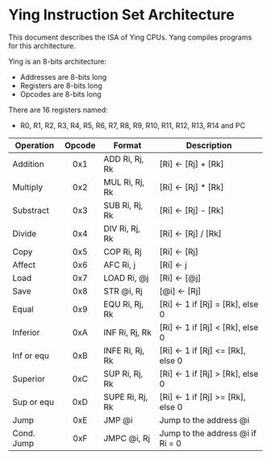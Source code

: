 Ying Instruction Set Architecture
=================================

This document describes the ISA of Ying CPUs. Yang compiles programs for this
architecture.

Ying is an 8-bits architecture:
- Addresses are 8-bits long
- Registers are 8-bits long
- Opcodes   are 8-bits long

There are 16 registers named:
- R0, R1, R2, R3, R4, R5, R6, R7, R8, R9, R10, R11, R12, R13, R14 and PC

| Operation  | Opcode | Format          | Description                            |
|------------|:------:|-----------------|----------------------------------------|
| Addition   | 0x1    | ADD  Ri, Rj, Rk | [Ri] <- [Rj] + [Rk]                    |
| Multiply   | 0x2    | MUL  Ri, Rj, Rk | [Ri] <- [Rj] * [Rk]                    |
| Substract  | 0x3    | SUB  Ri, Rj, Rk | [Ri] <- [Rj] - [Rk]                    |
| Divide     | 0x4    | DIV  Ri, Rj, Rk | [Ri] <- [Rj] / [Rk]                    |
| Copy       | 0x5    | COP  Ri, Rj     | [Ri] <- [Rj]                           |
| Affect     | 0x6    | AFC  Ri, j      | [Ri] <- j                              |
| Load       | 0x7    | LOAD Ri, @j     | [Ri] <- [@j]                           |
| Save       | 0x8    | STR  @i, Rj     | [@i] <- [Rj]                           |
| Equal      | 0x9    | EQU  Ri, Rj, Rk | [Ri] <- 1 if [Rj] =  [Rk], else 0      |
| Inferior   | 0xA    | INF  Ri, Rj, Rk | [Ri] <- 1 if [Rj] <  [Rk], else 0      |
| Inf or equ | 0xB    | INFE Ri, Rj, Rk | [Ri] <- 1 if [Rj] <= [Rk], else 0      |
| Superior   | 0xC    | SUP  Ri, Rj, Rk | [Ri] <- 1 if [Rj] >  [Rk], else 0      |
| Sup or equ | 0xD    | SUPE Ri, Rj, Rk | [Ri] <- 1 if [Rj] >= [Rk], else 0      |
| Jump       | 0xE    | JMP  @i         | Jump to the address @i                 |
| Cond. Jump | 0xF    | JMPC @i, Rj     | Jump to the address @i if Ri = 0       |
